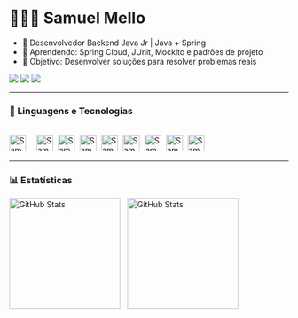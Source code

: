 # 👩🏻‍💻 Samuel Mello 

- 🔭 Desenvolvedor Backend Java Jr | Java + Spring
- 🌱 Aprendendo: Spring Cloud, JUnit, Mockito e padrões de projeto
- 🚀 Objetivo: Desenvolver soluções para resolver problemas reais
<div>
  <a href="https://www.linkedin.com/in/samuel-silva-mello?utm_source=share&utm_campaign=share_via&utm_content=profile&utm_medium=android_app" target="_blank"><img src="https://img.shields.io/badge/LinkedIn-0077B5?style=for-the-badge&logo=linkedin&logoColor=white"/></a>
  <a href="mailto:mello.developer797@gmail.com" target="_blank"><img src="https://img.shields.io/badge/Gmail-D14836?style=for-the-badge&logo=gmail&logoColor=white"/></a>
  <a href="https://www.instagram.com/samuel.smello" target="_blank"><img src="https://img.shields.io/badge/Instagram-E4405F?style=for-the-badge&logo=instagram&logoColor=white"/></a>
</div>

---

### 🤖 Linguagens e Tecnologias
<div style="display: inline-block;"><br>
  <img style="margin-right: 15px;" alt="Samu-Java" height="30" src="https://img.shields.io/badge/Java-ED8B00?style=for-the-badge&logo=openjdk&logoColor=white"/>
  <img style="margin-right: 5px;" alt="Samu-Spring" height="30" src="https://img.shields.io/badge/Spring-6DB33F?style=for-the-badge&logo=spring&logoColor=white"/>
  <img style="margin-right: 5px;" alt="Samu-Spring-Boot" height="30" src="https://img.shields.io/badge/Spring_Boot-6DB33F?style=for-the-badge&logo=spring-boot&logoColor=white"/>
  <img style="margin-right: 5px;" alt="Samu-PostgreSQL" height="30" src="https://img.shields.io/badge/PostgreSQL-4169E1?style=for-the-badge&logo=postgresql&logoColor=white"/>
  <img style="margin-right: 5px;" alt="Samu-MySQL" height="30" src="https://img.shields.io/badge/MySQL-4479A1?style=for-the-badge&logo=mysql&logoColor=white"/>
  <img style="margin-right: 5px;" alt="Samu-MongoDB" height="30" src="https://img.shields.io/badge/MongoDB-47A248?style=for-the-badge&logo=mongodb&logoColor=white"/>
  <img style="margin-right: 5px;" alt="Samu-Hibernate" height="30" src="https://img.shields.io/badge/Hibernate-59666C?style=for-the-badge&logo=hibernate&logoColor=white"/>
  <img style="margin-right: 5px;" alt="Samu-Git" height="30" src="https://img.shields.io/badge/Git-F05032?style=for-the-badge&logo=git&logoColor=white"/>
  <img style="margin-right: 5px;" alt="Samu-Docker" height="30" src="https://img.shields.io/badge/Docker-2496ED?style=for-the-badge&logo=docker&logoColor=white"/>
</div>

---

### 📊 Estatísticas
<p>
  <img 
    align="left" 
    alt="GitHub Stats" 
    height="200" 
    style="padding-right: 10px;" 
    src="https://github-readme-stats.vercel.app/api?username=SamuelMello79&show_icons=true&theme=tokyonight&include_all_commits=true&locale=pt-br" 
  />

<img 
      align="left" 
      alt="GitHub Stats" 
      height="200"
      src="https://github-readme-stats.vercel.app/api/top-langs/?username=SamuelMello79&theme=tokyonight&layout=compact&custom_title=Tecnologias&langs_count=9" 
  />

</p>
